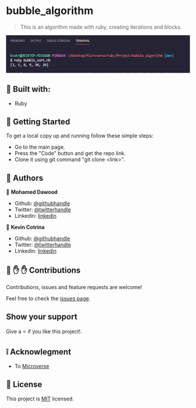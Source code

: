 # bubble_algorithm

> This is an algorithm made with ruby, creating iterations and blocks.

![screenshot](screenshot.png)

## :hammer: Built with:

- Ruby

## :construction_worker: Getting Started

To get a local copy up and running follow these simple steps:

- Go to the main page.
- Press the "Code" button and get the repo link.
- Clone it using git command "git clone &lt;link>".

## :bust_in_silhouette: Authors

👤 **Mohamed Dawood**

- Github: [@githubhandle](https://github.com/MohameDawood/)
- Twitter: [@twitterhandle](https://twitter.com/Mohamedawood8)
- Linkedin: [linkedin](https://www.linkedin.com/in/mohamedawood/)

👤 **Kevin Cotrina**

- Github: [@githubhandle](https://github.com/kcotrinam92)
- Twitter: [@twitterhandle](https://twitter.com/KevinCot12)
- Linkedin: [linkedin](https://www.linkedin.com/in/kevin-cotrina-6208b7149/)

## 🤝 :raised_hand: :raised_hand: Contributions

Contributions, issues and feature requests are welcome!

Feel free to check the [issues page](https://github.com/MohameDawood/bubble_algorithm/issues).

## Show your support

Give a :star: if you like this project!.

## :grey_exclamation: Acknowlegment

- To [Microverse](https://www.microverse.org/)

## 📝 License

This project is [MIT](./LICENSE) licensed.
